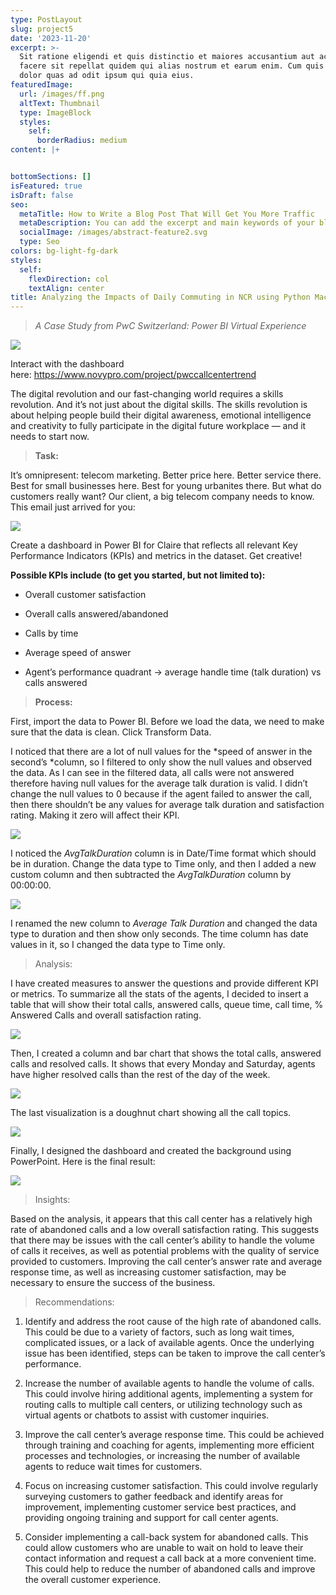 ```yaml
---
type: PostLayout
slug: project5
date: '2023-11-20'
excerpt: >-
  Sit ratione eligendi et quis distinctio et maiores accusantium aut accusamus
  facere sit repellat quidem qui alias nostrum et earum enim. Cum quis sint eos
  dolor quas ad odit ipsum qui quia eius.
featuredImage:
  url: /images/ff.png
  altText: Thumbnail
  type: ImageBlock
  styles:
    self:
      borderRadius: medium
content: |+


bottomSections: []
isFeatured: true
isDraft: false
seo:
  metaTitle: How to Write a Blog Post That Will Get You More Traffic
  metaDescription: You can add the excerpt and main keywords of your blog post here.
  socialImage: /images/abstract-feature2.svg
  type: Seo
colors: bg-light-fg-dark
styles:
  self:
    flexDirection: col
    textAlign: center
title: Analyzing the Impacts of Daily Commuting in NCR using Python Machine Learning
---
```

> *A Case Study from PwC Switzerland: Power BI Virtual Experience*

![](https://miro.medium.com/v2/resize:fit:700/1*UoDuXrOeO8SzLUtTHfqWLg.png)

Interact with the dashboard here: <https://www.novypro.com/project/pwccallcentertrend>

The digital revolution and our fast-changing world requires a skills revolution. And it’s not just about the digital skills. The skills revolution is about helping people build their digital awareness, emotional intelligence and creativity to fully participate in the digital future workplace — and it needs to start now.

> **Task:**

It’s omnipresent: telecom marketing. Better price here. Better service there. Best for small businesses here. Best for young urbanites there. But what do customers really want? Our client, a big telecom company needs to know. This email just arrived for you:

![](https://miro.medium.com/v2/resize:fit:700/0*pic605yUKgnchwkF.png)

Create a dashboard in Power BI for Claire that reflects all relevant Key Performance Indicators (KPIs) and metrics in the dataset. Get creative!

**Possible KPIs include (to get you started, but not limited to):**

*   Overall customer satisfaction

*   Overall calls answered/abandoned

*   Calls by time

*   Average speed of answer

*   Agent’s performance quadrant -> average handle time (talk duration) vs calls answered

> **Process:**

First, import the data to Power BI. Before we load the data, we need to make sure that the data is clean. Click Transform Data.

I noticed that there are a lot of null values for the *speed of answer in the second’s *column, so I filtered to only show the null values and observed the data. As I can see in the filtered data, all calls were not answered therefore having null values for the average talk duration is valid. I didn’t change the null values to 0 because if the agent failed to answer the call, then there shouldn’t be any values for average talk duration and satisfaction rating. Making it zero will affect their KPI.

![](https://miro.medium.com/v2/resize:fit:700/0*Q9hyBtDRs-xaHZ79.png)

I noticed the *AvgTalkDuration* column is in Date/Time format which should be in duration. Change the data type to Time only, and then I added a new custom column and then subtracted the *AvgTalkDuration* column by 00:00:00.

![](https://miro.medium.com/v2/resize:fit:700/0*WQjfUrpGqCTg7aRV.png)

I renamed the new column to *Average Talk Duration* and changed the data type to duration and then show only seconds. The time column has date values in it, so I changed the data type to Time only.

> Analysis:

I have created measures to answer the questions and provide different KPI or metrics. To summarize all the stats of the agents, I decided to insert a table that will show their total calls, answered calls, queue time, call time, % Answered Calls and overall satisfaction rating.

![](https://miro.medium.com/v2/resize:fit:700/1*yuc8GlGq7ONwcKEJom5Gmg.png)

Then, I created a column and bar chart that shows the total calls, answered calls and resolved calls. It shows that every Monday and Saturday, agents have higher resolved calls than the rest of the day of the week.

![](https://miro.medium.com/v2/resize:fit:700/1*BKiLlEUpyjLvPJoO7nG6Dw.png)

The last visualization is a doughnut chart showing all the call topics.

![](https://miro.medium.com/v2/resize:fit:265/1*tEGeT1UEzx5UkLFjb8Yzfw.png)

Finally, I designed the dashboard and created the background using PowerPoint. Here is the final result:

![](https://miro.medium.com/v2/resize:fit:700/1*UoDuXrOeO8SzLUtTHfqWLg.png)

> Insights:

Based on the analysis, it appears that this call center has a relatively high rate of abandoned calls and a low overall satisfaction rating. This suggests that there may be issues with the call center’s ability to handle the volume of calls it receives, as well as potential problems with the quality of service provided to customers. Improving the call center’s answer rate and average response time, as well as increasing customer satisfaction, may be necessary to ensure the success of the business.

> Recommendations:

1.  Identify and address the root cause of the high rate of abandoned calls. This could be due to a variety of factors, such as long wait times, complicated issues, or a lack of available agents. Once the underlying issue has been identified, steps can be taken to improve the call center’s performance.

2.  Increase the number of available agents to handle the volume of calls. This could involve hiring additional agents, implementing a system for routing calls to multiple call centers, or utilizing technology such as virtual agents or chatbots to assist with customer inquiries.

3.  Improve the call center’s average response time. This could be achieved through training and coaching for agents, implementing more efficient processes and technologies, or increasing the number of available agents to reduce wait times for customers.

4.  Focus on increasing customer satisfaction. This could involve regularly surveying customers to gather feedback and identify areas for improvement, implementing customer service best practices, and providing ongoing training and support for call center agents.

5.  Consider implementing a call-back system for abandoned calls. This could allow customers who are unable to wait on hold to leave their contact information and request a call back at a more convenient time. This could help to reduce the number of abandoned calls and improve the overall customer experience.





